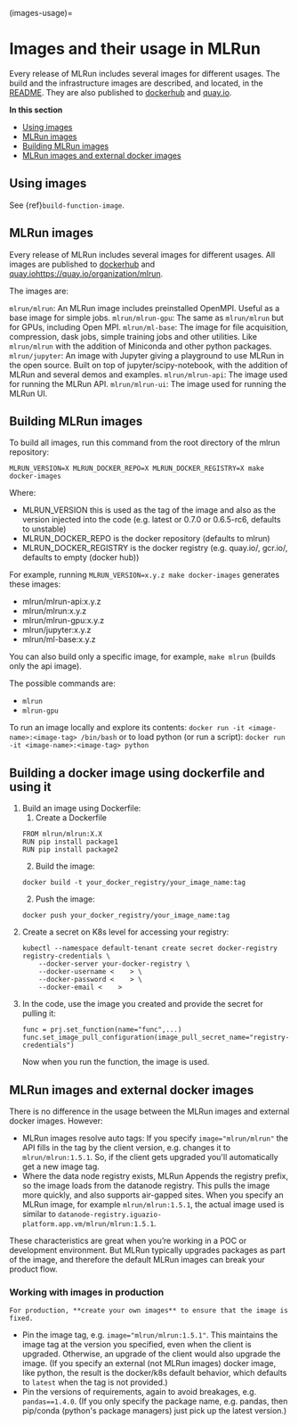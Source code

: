 (images-usage)=
# Images and their usage in MLRun

Every release of MLRun includes several images for different usages. The build and the infrastructure images are described, and located, in the [README](https://github.com/mlrun/mlrun/blob/development/dockerfiles/README.md). They are also published to [dockerhub](https://hub.docker.com/u/mlrun) and [quay.io](https://quay.io/organization/mlrun).

**In this section**
- [Using images](#using-images)
- [MLRun images](#mlrun-images)
- [Building MLRun images](#building-mlrun-images)
- [MLRun images and external docker images](#mlrun-images-and-external-docker-images)

## Using images

See {ref}`build-function-image`.

## MLRun images  

Every release of MLRun includes several images for different usages. All images are published to 
[dockerhub](https://hub.docker.com/u/mlrun) and [quay.iohttps://quay.io/organization/mlrun](https://quay.io/organization/mlrun]).

The images are:

`mlrun/mlrun`: An MLRun image includes preinstalled OpenMPI. Useful as a base image for simple jobs.
`mlrun/mlrun-gpu`: The same as `mlrun/mlrun` but for GPUs, including Open MPI. 
`mlrun/ml-base`: The image for file acquisition, compression, dask jobs, simple training jobs and other utilities. Like `mlrun/mlrun` with the addition of Miniconda and other python packages.
`mlrun/jupyter`: An image with Jupyter giving a playground to use MLRun in the open source. Built on top of jupyter/scipy-notebook, with the addition of MLRun and several demos and examples.
`mlrun/mlrun-api`: The image used for running the MLRun API.
`mlrun/mlrun-ui`: The image used for running the MLRun UI.

## Building MLRun images

To build all images, run this command from the root directory of the mlrun repository:

`MLRUN_VERSION=X MLRUN_DOCKER_REPO=X MLRUN_DOCKER_REGISTRY=X make docker-images`

Where:
- MLRUN_VERSION this is used as the tag of the image and also as the version injected into the code (e.g. latest or 0.7.0 or 0.6.5-rc6, defaults to unstable)
- MLRUN_DOCKER_REPO is the docker repository (defaults to mlrun)
- MLRUN_DOCKER_REGISTRY is the docker registry (e.g. quay.io/, gcr.io/, defaults to empty (docker hub))

For example, running `MLRUN_VERSION=x.y.z make docker-images` generates these images:
- mlrun/mlrun-api:x.y.z
- mlrun/mlrun:x.y.z
- mlrun/mlrun-gpu:x.y.z
- mlrun/jupyter:x.y.z
- mlrun/ml-base:x.y.z

You can also build only a specific image, for example, `make mlrun` (builds only the api image).

The possible commands are:
- `mlrun`
- `mlrun-gpu`

To run an image locally and explore its contents: `docker run -it <image-name>:<image-tag> /bin/bash`
or to load python (or run a script): `docker run -it <image-name>:<image-tag> python`

## Building a docker image using dockerfile and using it

1. Build an image using Dockerfile:
   1. Create a Dockerfile
   ```
   FROM mlrun/mlrun:X.X
   RUN pip install package1
   RUN pip install package2
   ```
   2. Build the image:
	```
	docker build -t your_docker_registry/your_image_name:tag
	```
   2. Push the image:
   ```
   docker push your_docker_registry/your_image_name:tag
   ```
2. Create a secret on K8s level for accessing your registry:
   ```
   kubectl --namespace default-tenant create secret docker-registry registry-credentials \
       --docker-server your-docker-registry \
       --docker-username <    > \
       --docker-password <    > \
       --docker-email <    >
   ```
3. In the code, use the image you created and provide the secret for pulling it:
   ```
   func = prj.set_function(name="func",...)
   func.set_image_pull_configuration(image_pull_secret_name="registry-credentials")
   ```
   Now when you run the function, the image is used.


## MLRun images and external docker images

There is no difference in the usage between the MLRun images and external docker images. However:
- MLRun images resolve auto tags: If you specify ```image="mlrun/mlrun"``` the API fills in the tag by the client version, e.g. changes it to `mlrun/mlrun:1.5.1`. So, if the client gets upgraded you'll automatically get a new image tag. 
- Where the data node registry exists, MLRun Appends the registry prefix, so the image loads from the datanode registry. This pulls the image more quickly, and also supports air-gapped sites. When you specify an MLRun image, for example `mlrun/mlrun:1.5.1`, the actual image used is similar to `datanode-registry.iguazio-platform.app.vm/mlrun/mlrun:1.5.1`.

These characteristics are great when you’re working in a POC or development environment. But MLRun typically upgrades packages as part of the image, and therefore the default MLRun images can break your product flow. 

### Working with images in production
```{admonition} Warning
For production, **create your own images** to ensure that the image is fixed.
```

- Pin the image tag, e.g. `image="mlrun/mlrun:1.5.1"`. This maintains the image tag at the version you specified, even when the client is upgraded. Otherwise, an upgrade of the client would also upgrade the image. (If you specify an external (not MLRun images) docker image, like python, the result is the docker/k8s default behavior, which defaults to `latest` when the tag is not provided.)
- Pin the versions of requirements, again to avoid breakages, e.g. `pandas==1.4.0`. (If you only specify the package name, e.g. pandas, then pip/conda (python's package managers) just pick up the latest version.)
